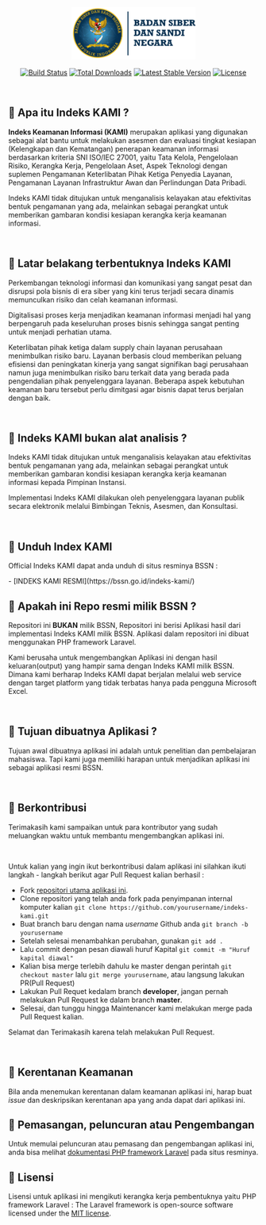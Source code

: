 <p align="center"><img src="bsn-logo.png" width="250"></p>

<p align="center">
<a href="https://travis-ci.org/laravel/framework"><img src="https://travis-ci.org/laravel/framework.svg" alt="Build Status"></a>
<a href="https://packagist.org/packages/laravel/framework"><img src="https://poser.pugx.org/laravel/framework/d/total.svg" alt="Total Downloads"></a>
<a href="https://packagist.org/packages/laravel/framework"><img src="https://poser.pugx.org/laravel/framework/v/stable.svg" alt="Latest Stable Version"></a>
<a href="https://packagist.org/packages/laravel/framework"><img src="https://poser.pugx.org/laravel/framework/license.svg" alt="License"></a>
</p>
<br>

## 🤨 Apa itu Indeks KAMI ?

<p align="left"><b>Indeks Keamanan Informasi (KAMI)</b> merupakan aplikasi yang digunakan sebagai alat bantu untuk melakukan asesmen dan evaluasi tingkat kesiapan (Kelengkapan dan Kematangan) penerapan keamanan informasi berdasarkan kriteria SNI ISO/IEC 27001, yaitu Tata Kelola, Pengelolaan Risiko, Kerangka Kerja, Pengelolaan Aset, Aspek Teknologi dengan suplemen Pengamanan Keterlibatan Pihak Ketiga Penyedia Layanan, Pengamanan Layanan Infrastruktur Awan dan Perlindungan Data Pribadi.</p>
<p align="left">Indeks KAMI tidak ditujukan untuk menganalisis kelayakan atau efektivitas bentuk pengamanan yang ada, melainkan sebagai perangkat untuk memberikan gambaran kondisi kesiapan kerangka kerja keamanan informasi.</p>
<br>

## 🌱 Latar belakang terbentuknya Indeks KAMI

<p align="left">Perkembangan teknologi informasi dan komunikasi yang sangat pesat dan disrupsi pola bisnis di era siber yang kini terus terjadi secara dinamis memunculkan risiko dan celah keamanan informasi.</p>
<p align="left">Digitalisasi proses kerja menjadikan keamanan informasi menjadi hal yang berpengaruh pada keseluruhan proses bisnis sehingga sangat penting untuk menjadi perhatian utama.</p>
<p align="left">Keterlibatan pihak ketiga dalam supply chain layanan perusahaan menimbulkan risiko baru. Layanan berbasis cloud memberikan peluang efisiensi dan peningkatan kinerja yang sangat signifikan bagi perusahaan namun juga menimbulkan risiko baru terkait data yang berada pada pengendalian pihak penyelenggara layanan. Beberapa aspek kebutuhan keamanan baru tersebut perlu dimitgasi agar bisnis dapat terus berjalan dengan baik.</p>
<br>

## 📛 Indeks KAMI bukan alat analisis ?

<p align="left">Indeks KAMI tidak ditujukan untuk menganalisis kelayakan atau efektivitas bentuk pengamanan yang ada, melainkan sebagai perangkat untuk memberikan gambaran kondisi kesiapan kerangka kerja keamanan informasi kepada Pimpinan Instansi.</p>
<p align="left">Implementasi Indeks KAMI dilakukan oleh penyelenggara layanan publik secara elektronik melalui Bimbingan Teknis, Asesmen, dan Konsultasi.</p>
<br>

## 🎏 Unduh Index KAMI

<p align="left">Official Indeks KAMI dapat anda unduh di situs resminya BSSN :</p>
- [INDEKS KAMI RESMI](https://bssn.go.id/indeks-kami/)
<br>

## 🎈 Apakah ini Repo resmi milik BSSN ?

<p align="left">Repositori ini <b>BUKAN</b> milik BSSN, Repositori ini berisi Aplikasi hasil dari implementasi Indeks KAMI milik BSSN. Aplikasi dalam repositori ini dibuat menggunakan PHP framework Laravel.</p>
<p align="left">Kami berusaha untuk mengembangkan Aplikasi ini dengan hasil keluaran(output) yang hampir sama dengan Indeks KAMI milik BSSN. Dimana kami berharap Indeks KAMI dapat berjalan melalui web service dengan target platform yang tidak terbatas hanya pada pengguna Microsoft Excel.</p>
<br>

## 🎨 Tujuan dibuatnya Aplikasi ?

<p align="left">Tujuan awal dibuatnya aplikasi ini adalah untuk penelitian dan pembelajaran mahasiswa. Tapi kami juga memiliki harapan untuk menjadikan aplikasi ini sebagai aplikasi resmi BSSN.</p>
<br>

## 🥇 Berkontribusi

<p align="left">Terimakasih kami sampaikan untuk para kontributor yang sudah meluangkan waktu untuk membantu mengembangkan aplikasi ini.</p><br>
<p align="left">Untuk kalian yang ingin ikut berkontribusi dalam aplikasi ini silahkan ikuti langkah - langkah berikut agar Pull Request kalian berhasil :</p>

- Fork [repositori utama aplikasi ini](https://github.com/ifirmawan/indeks-kami).
- Clone repositori yang telah anda fork pada penyimpanan internal komputer kalian ``` git clone https://github.com/yourusername/indeks-kami.git ```
- Buat branch baru dengan nama <i>username</i> Github anda ``` git branch -b yourusername ```
- Setelah selesai menambahkan perubahan, gunakan ``` git add . ```
- Lalu commit dengan pesan diawali huruf Kapital ``` git commit -m "Huruf kapital diawal" ```
- Kalian bisa merge terlebih dahulu ke master dengan perintah ``` git checkout master ``` lalu ``` git merge yourusername ```, atau langsung lakukan PR(Pull Request)
- Lakukan Pull Requet kedalam branch <b>developer</b>, jangan pernah melakukan Pull Request ke dalam branch <b>master</b>.
- Selesai, dan tunggu hingga Maintenancer kami melakukan merge pada Pull Request kalian.

<p align="left">Selamat dan Terimakasih karena telah melakukan Pull Request.</p>
<br>

## 🧨 Kerentanan Keamanan

Bila anda menemukan kerentanan dalam keamanan aplikasi ini, harap buat <i>issue</i> dan deskripsikan kerentanan apa yang anda dapat dari aplikasi ini.
<br>

## 📡 Pemasangan, peluncuran atau Pengembangan

Untuk memulai peluncuran atau pemasang dan pengembangan aplikasi ini, anda bisa melihat [dokumentasi PHP framework Laravel](https://laravel.com/docs) pada situs resminya.
<br>

## 🎁 Lisensi

Lisensi untuk aplikasi ini mengikuti kerangka kerja pembentuknya yaitu PHP framework Laravel : 
The Laravel framework is open-source software licensed under the [MIT license](https://opensource.org/licenses/MIT).
